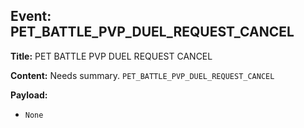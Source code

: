 ## Event: PET_BATTLE_PVP_DUEL_REQUEST_CANCEL

**Title:** PET BATTLE PVP DUEL REQUEST CANCEL

**Content:**
Needs summary.
`PET_BATTLE_PVP_DUEL_REQUEST_CANCEL`

**Payload:**
- `None`